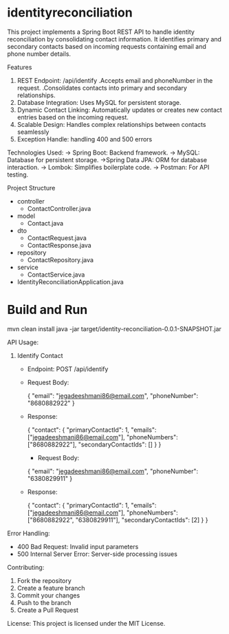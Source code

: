 # identityreconciliation
This project implements a Spring Boot REST API to handle identity reconciliation by consolidating contact information. It identifies primary and secondary contacts based on incoming requests containing email and phone number details.




Features
1. REST Endpoint: /api/identify
 .Accepts email and phoneNumber in the request.
 .Consolidates contacts into primary and secondary relationships.
2. Database Integration: Uses MySQL for persistent storage.
3. Dynamic Contact Linking: Automatically updates or creates new contact entries based on the incoming request.
4. Scalable Design: Handles complex relationships between contacts seamlessly
5. Exception Handle: handling 400 and 500 errors


Technologies Used:
 -> Spring Boot: Backend framework.
 -> MySQL: Database for persistent storage.
 ->Spring Data JPA: ORM for database interaction.
 -> Lombok: Simplifies boilerplate code.
 -> Postman: For API testing.

 Project Structure

- controller
    - ContactController.java
- model
    - Contact.java
- dto
    - ContactRequest.java
    - ContactResponse.java
- repository
    - ContactRepository.java
- service
    - ContactService.java
- IdentityReconciliationApplication.java



# Build and Run
   mvn clean install
   java -jar target/identity-reconciliation-0.0.1-SNAPSHOT.jar
   

API Usage:

1. Identify Contact
   - Endpoint: POST /api/identify
   - Request Body:
     
     {
       "email": "jegadeeshmani86@email.com",
       "phoneNumber": "8680882922"
     }
     
   - Response:
     
     {
       "contact": {
         "primaryContactId": 1,
         "emails": ["jegadeeshmani86@email.com"],
         "phoneNumbers": ["8680882922"],
         "secondaryContactIds": []
       }
     }

     - Request Body:
     
     {
       "email": "jegadeeshmani86@email.com",
       "phoneNumber": "6380829911"
     }
     
   - Response:
     
     {
       "contact": {
         "primaryContactId": 1,
         "emails": ["jegadeeshmani86@email.com"],
         "phoneNumbers": ["8680882922", "6380829911"],
         "secondaryContactIds": [2]
       }
     }
     

Error Handling:
- 400 Bad Request: Invalid input parameters
- 500 Internal Server Error: Server-side processing issues

Contributing:
1. Fork the repository
2. Create a feature branch
3. Commit your changes
4. Push to the branch
5. Create a Pull Request

License:
This project is licensed under the MIT License.



